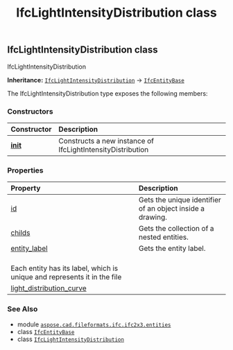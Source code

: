 ﻿---
title: IfcLightIntensityDistribution class
second_title: Aspose.CAD for Python via .NET API References
description: 
type: docs
weight: 2920
url: /python-net/aspose.cad.fileformats.ifc.ifc2x3.entities/ifclightintensitydistribution/
is_root: false
---

## IfcLightIntensityDistribution class

IfcLightIntensityDistribution



**Inheritance:** [`IfcLightIntensityDistribution`](/cad/python-net/aspose.cad.fileformats.ifc.ifc2x3.entities/ifclightintensitydistribution) → 
[`IfcEntityBase`](/cad/python-net/aspose.cad.fileformats.ifc/ifcentitybase)



The IfcLightIntensityDistribution type exposes the following members:

### Constructors
| Constructor | Description |
| :- | :- |
| [__init__](/cad/python-net/aspose.cad.fileformats.ifc.ifc2x3.entities/ifclightintensitydistribution/__init__/#) | Constructs a new instance of IfcLightIntensityDistribution |


### Properties
| Property | Description |
| :- | :- |
| [id](/cad/python-net/aspose.cad.fileformats.ifc.ifc2x3.entities/ifclightintensitydistribution/id) | Gets the unique identifier of an object inside a drawing. |
| [childs](/cad/python-net/aspose.cad.fileformats.ifc.ifc2x3.entities/ifclightintensitydistribution/childs) | Gets the collection of a nested entities. |
| [entity_label](/cad/python-net/aspose.cad.fileformats.ifc.ifc2x3.entities/ifclightintensitydistribution/entity_label) | Gets the entity label.<br/>Each entity has its label, which is unique and represents it in the file |
| [light_distribution_curve](/cad/python-net/aspose.cad.fileformats.ifc.ifc2x3.entities/ifclightintensitydistribution/light_distribution_curve) |  |



### See Also
* module [`aspose.cad.fileformats.ifc.ifc2x3.entities`](..)
* class [`IfcEntityBase`](/cad/python-net/aspose.cad.fileformats.ifc/ifcentitybase)
* class [`IfcLightIntensityDistribution`](/cad/python-net/aspose.cad.fileformats.ifc.ifc2x3.entities/ifclightintensitydistribution)
